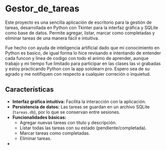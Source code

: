 # Gestor_de_tareas

Este proyecto es una sencilla aplicación de escritorio para la gestión de tareas, desarrollada en Python con Tkinter para la interfaz gráfica y SQLite como base de datos. Permite agregar, listar, marcar como completadas y eliminar tareas de una manera fácil e intuitiva.

Fue hecho con ayuda de inteligencia artificial dado que mi conocimiento en Python es  basico, de igual forma lo hice revisando e intentando de entender cada funcon y linea de codigo con todo el animo de aprender,  aunque trabajo y mi tiempo fue limitado para participar en las clases las vi grabadas y estoy practicando Python  con la app sololearn pro.
Espero sea de su agrado y me notifiquen con respecto a cualquier correción o inquietud. 

## Características

*   **Interfaz gráfica intuitiva:** Facilita la interacción con la aplicación.
*   **Persistencia de datos:** Las tareas se guardan en un archivo SQLite (`tareas.db`), por lo que se conservan entre sesiones.
*   **Funcionalidades básicas:**
    *   Agregar nuevas tareas con título y descripción.
    *   Listar todas las tareas con su estado (pendiente/completada).
    *   Marcar tareas como completadas.
    *   Eliminar tareas.
*
